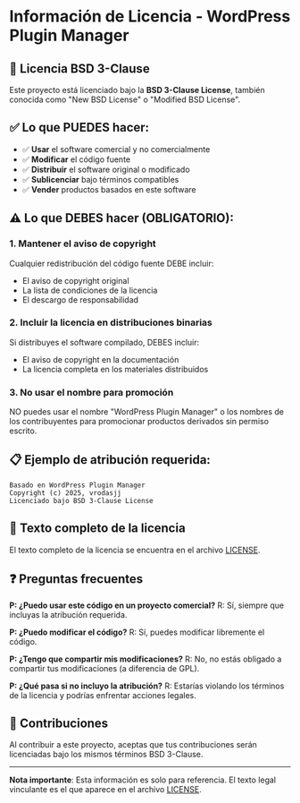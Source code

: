 # Información de Licencia - WordPress Plugin Manager

## 📄 Licencia BSD 3-Clause

Este proyecto está licenciado bajo la **BSD 3-Clause License**, también conocida como "New BSD License" o "Modified BSD License".

## ✅ Lo que PUEDES hacer:

- ✅ **Usar** el software comercial y no comercialmente
- ✅ **Modificar** el código fuente
- ✅ **Distribuir** el software original o modificado
- ✅ **Sublicenciar** bajo términos compatibles
- ✅ **Vender** productos basados en este software

## ⚠️ Lo que DEBES hacer (OBLIGATORIO):

### 1. **Mantener el aviso de copyright**
Cualquier redistribución del código fuente DEBE incluir:
- El aviso de copyright original
- La lista de condiciones de la licencia
- El descargo de responsabilidad

### 2. **Incluir la licencia en distribuciones binarias**
Si distribuyes el software compilado, DEBES incluir:
- El aviso de copyright en la documentación
- La licencia completa en los materiales distribuidos

### 3. **No usar el nombre para promoción**
NO puedes usar el nombre "WordPress Plugin Manager" o los nombres de los contribuyentes para promocionar productos derivados sin permiso escrito.

## 📋 Ejemplo de atribución requerida:

```
Basado en WordPress Plugin Manager
Copyright (c) 2025, vrodasjj
Licenciado bajo BSD 3-Clause License
```

## 🔗 Texto completo de la licencia

El texto completo de la licencia se encuentra en el archivo [LICENSE](LICENSE).

## ❓ Preguntas frecuentes

**P: ¿Puedo usar este código en un proyecto comercial?**
R: Sí, siempre que incluyas la atribución requerida.

**P: ¿Puedo modificar el código?**
R: Sí, puedes modificar libremente el código.

**P: ¿Tengo que compartir mis modificaciones?**
R: No, no estás obligado a compartir tus modificaciones (a diferencia de GPL).

**P: ¿Qué pasa si no incluyo la atribución?**
R: Estarías violando los términos de la licencia y podrías enfrentar acciones legales.

## 🤝 Contribuciones

Al contribuir a este proyecto, aceptas que tus contribuciones serán licenciadas bajo los mismos términos BSD 3-Clause.

---

**Nota importante**: Esta información es solo para referencia. El texto legal vinculante es el que aparece en el archivo [LICENSE](LICENSE).